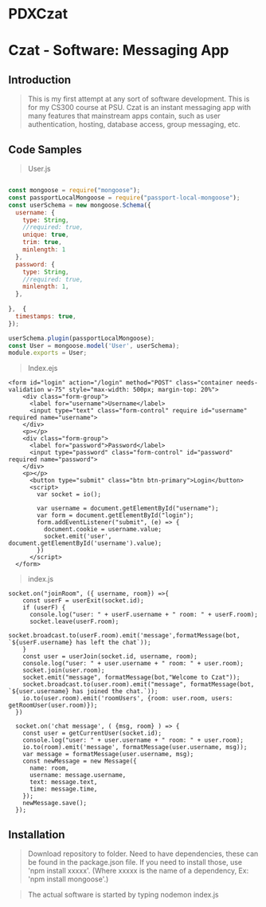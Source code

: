 # PDXCzat
# Czat - Software: Messaging App

## Introduction

> This is my first attempt at any sort of software development. This is for my CS300 course at PSU. Czat is an instant messaging app with many features that mainstream apps contain, such as user authentication, hosting, database access, group messaging, etc.

## Code Samples

>  User.js

```javascript

const mongoose = require("mongoose");
const passportLocalMongoose = require("passport-local-mongoose");
const userSchema = new mongoose.Schema({
  username: {
    type: String,
    //required: true,
    unique: true,
    trim: true,
    minlength: 1
  },
  password: {
    type: String,
    //required: true,
    minlength: 1,
  },
  
},  {
  timestamps: true,
});

userSchema.plugin(passportLocalMongoose);
const User = mongoose.model('User', userSchema);
module.exports = User;

```

>Index.ejs

```
<form id="login" action="/login" method="POST" class="container needs-validation w-75" style="max-width: 500px; margin-top: 20%">
    <div class="form-group">
      <label for="username">Username</label>
      <input type="text" class="form-control" require id="username" required name="username">
    </div>
    <p></p>
    <div class="form-group">
      <label for="password">Password</label>
      <input type="password" class="form-control" id="password" required name="password"> 
    </div>
    <p></p>
      <button type="submit" class="btn btn-primary">Login</button> 
      <script>
        var socket = io();

        var username = document.getElementById("username");
        var form = document.getElementById("login");
        form.addEventListener("submit", (e) => {
          document.cookie = username.value;
          socket.emit('user', document.getElementById('username').value);
        })
      </script>
  </form>
```

>index.js

```
socket.on("joinRoom", ({ username, room}) =>{
    const userF = userExit(socket.id);
    if (userF) {
      console.log("user: " + userF.username + " room: " + userF.room);
      socket.leave(userF.room);
      socket.broadcast.to(userF.room).emit('message',formatMessage(bot, `${userF.username} has left the chat`));
    }
    const user = userJoin(socket.id, username, room);
    console.log("user: " + user.username + " room: " + user.room);
    socket.join(user.room);
    socket.emit("message", formatMessage(bot,"Welcome to Czat"));
    socket.broadcast.to(user.room).emit("message", formatMessage(bot, `${user.username} has joined the chat.`));
    io.to(user.room).emit('roomUsers', {room: user.room, users: getRoomUser(user.room)});
  })

  socket.on('chat message', ( {msg, room} ) => {
    const user = getCurrentUser(socket.id);
    console.log("user: " + user.username + " room: " + user.room);
    io.to(room).emit('message', formatMessage(user.username, msg));
    var message = formatMessage(user.username, msg);
    const newMessage = new Message({
      name: room,
      username: message.username,
      text: message.text,
      time: message.time,
    });
    newMessage.save();
  });
```

## Installation

> Download repository to folder. Need to have dependencies, these can be found in the package.json file. If you need to install those, use 'npm install xxxxx'. 
(Where xxxxx is the name of a dependency, Ex: 'npm install mongoose'.)

>The actual software is started by typing nodemon index.js
